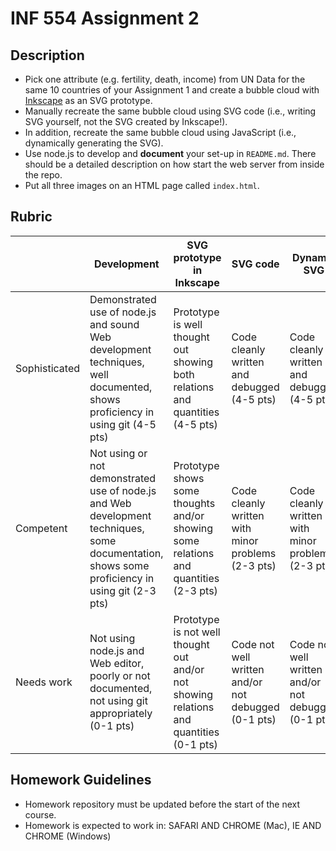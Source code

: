 # INF 554 Assignment 2

## Description 

* Pick one attribute (e.g. fertility, death, income) from UN Data for the same 10 countries of your Assignment 1 and create a bubble cloud with [Inkscape](http://www.inkscape.org) as an SVG prototype.
* Manually recreate the same bubble cloud using SVG code (i.e., writing SVG yourself, not the SVG created by Inkscape!).
* In addition, recreate the same bubble cloud using JavaScript (i.e., dynamically generating the SVG).
* Use node.js to develop and **document** your set-up in `README.md`. There should be a detailed description on how start the web server from inside the repo.
* Put all three images on an HTML page called `index.html`.

## Rubric

| 	            | Development  	| SVG prototype in Inkscape	| SVG code | Dynamic SVG |
| ------------- | ------------- | ------------------------- | -------- | ----------- |
| Sophisticated	| Demonstrated use of node.js and sound Web development techniques, well documented, shows proficiency in using git (4-5 pts)| Prototype is well thought out showing both relations and quantities (4-5 pts)| Code cleanly written and debugged (4-5 pts)| Code cleanly written and debugged (4-5 pts)|
| Competent	    | Not using or not demonstrated use of node.js and Web development techniques, some documentation, shows some proficiency in using git (2-3 pts) | Prototype shows some thoughts and/or showing some relations and quantities (2-3 pts)| Code cleanly written with minor problems (2-3 pts)| Code cleanly written with minor problems (2-3 pts)|
| Needs work	  | Not using node.js and Web editor, poorly or not documented, not using git appropriately (0-1 pts)| Prototype is not well thought out and/or not showing relations and quantities (0-1 pts)| Code not well written and/or not debugged (0-1 pts)| Code not well written and/or not debugged (0-1 pts)|


## Homework Guidelines
- Homework repository must be updated before the start of the next course. 
- Homework is expected to work in: SAFARI AND CHROME (Mac), IE AND CHROME (Windows)
